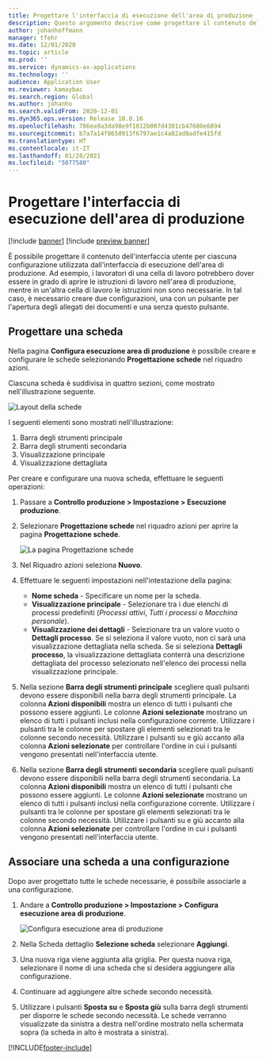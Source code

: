 ```yaml
---
title: Progettare l'interfaccia di esecuzione dell'area di produzione
description: Questo argomento descrive come progettare il contenuto dell'interfaccia utente per ciascuna configurazione.
author: johanhoffmann
manager: tfehr
ms.date: 12/01/2020
ms.topic: article
ms.prod: ''
ms.service: dynamics-ax-applications
ms.technology: ''
audience: Application User
ms.reviewer: kamaybac
ms.search.region: Global
ms.author: johanho
ms.search.validFrom: 2020-12-01
ms.dyn365.ops.version: Release 10.0.16
ms.openlocfilehash: 786ea9a3da98e9f1812b007d4301cb47680e6894
ms.sourcegitcommit: b7a7a14f8650913f6797ae1c4a82ad8adfe415fd
ms.translationtype: HT
ms.contentlocale: it-IT
ms.lasthandoff: 01/28/2021
ms.locfileid: "5077580"
---
```

# <a name="design-the-production-floor-execution-interface"></a>Progettare l'interfaccia di esecuzione dell'area di produzione

[!include [banner](../includes/banner.md)]
[!include [preview banner](../includes/preview-banner.md)]

È possibile progettare il contenuto dell'interfaccia utente per ciascuna configurazione utilizzata dall'interfaccia di esecuzione dell'area di produzione. Ad esempio, i lavoratori di una cella di lavoro potrebbero dover essere in grado di aprire le istruzioni di lavoro nell'area di produzione, mentre in un'altra cella di lavoro le istruzioni non sono necessarie. In tal caso, è necessario creare due configurazioni, una con un pulsante per l'apertura degli allegati dei documenti e una senza questo pulsante.

## <a name="design-a-tab"></a>Progettare una scheda

Nella pagina **Configura esecuzione area di produzione** è possibile creare e configurare le schede selezionando **Progettazione schede** nel riquadro azioni.

Ciascuna scheda è suddivisa in quattro sezioni, come mostrato nell'illustrazione seguente.

![Layout della schede](media/pfe-tab-layout.png "Layout della schede")

I seguenti elementi sono mostrati nell'illustrazione:

1. Barra degli strumenti principale
1. Barra degli strumenti secondaria
1. Visualizzazione principale
1. Visualizzazione dettagliata

Per creare e configurare una nuova scheda, effettuare le seguenti operazioni:

1. Passare a **Controllo produzione &gt; Impostazione &gt; Esecuzione produzione**.

1. Selezionare **Progettazione schede** nel riquadro azioni per aprire la pagina **Progettazione schede**.

    ![La pagina Progettazione schede](media/pfe-design-tabs.png "La pagina Progettazione schede")

1. Nel Riquadro azioni seleziona **Nuovo**.

1. Effettuare le seguenti impostazioni nell'intestazione della pagina:

    - **Nome scheda** - Specificare un nome per la scheda.
    - **Visualizzazione principale** - Selezionare tra i due elenchi di processi predefiniti (*Processi attivi*, *Tutti i processi* o *Macchina personale*).
    - **Visualizzazione dei dettagli** - Selezionare tra un valore vuoto o **Dettagli processo**. Se si seleziona il valore vuoto, non ci sarà una visualizzazione dettagliata nella scheda. Se si seleziona **Dettagli processo**, la visualizzazione dettagliata conterrà una descrizione dettagliata del processo selezionato nell'elenco dei processi nella visualizzazione principale.

1. Nella sezione **Barra degli strumenti principale** scegliere quali pulsanti devono essere disponibili nella barra degli strumenti principale. La colonna **Azioni disponibili** mostra un elenco di tutti i pulsanti che possono essere aggiunti. Le colonne **Azioni selezionate** mostrano un elenco di tutti i pulsanti inclusi nella configurazione corrente. Utilizzare i pulsanti tra le colonne per spostare gli elementi selezionati tra le colonne secondo necessità. Utilizzare i pulsanti su e giù accanto alla colonna **Azioni selezionate** per controllare l'ordine in cui i pulsanti vengono presentati nell'interfaccia utente.

1. Nella sezione **Barra degli strumenti** **secondaria** scegliere quali pulsanti devono essere disponibili nella barra degli strumenti secondaria. La colonna **Azioni disponibili** mostra un elenco di tutti i pulsanti che possono essere aggiunti. Le colonne **Azioni selezionate** mostrano un elenco di tutti i pulsanti inclusi nella configurazione corrente. Utilizzare i pulsanti tra le colonne per spostare gli elementi selezionati tra le colonne secondo necessità. Utilizzare i pulsanti su e giù accanto alla colonna **Azioni selezionate** per controllare l'ordine in cui i pulsanti vengono presentati nell'interfaccia utente.

## <a name="associate-a-tab-with-a-configuration"></a>Associare una scheda a una configurazione

Dopo aver progettato tutte le schede necessarie, è possibile associarle a una configurazione.

1. Andare a **Controllo produzione &gt; Impostazione &gt; Configura esecuzione area di produzione**.

    ![Configura esecuzione area di produzione](media/pfe-config-prod-floor-execution.png "Configura esecuzione area di produzione")

1. Nella Scheda dettaglio **Selezione scheda** selezionare **Aggiungi**.

1. Una nuova riga viene aggiunta alla griglia. Per questa nuova riga, selezionare il nome di una scheda che si desidera aggiungere alla configurazione.

1. Continuare ad aggiungere altre schede secondo necessità.

1. Utilizzare i pulsanti **Sposta su** e **Sposta giù** sulla barra degli strumenti per disporre le schede secondo necessità. Le schede verranno visualizzate da sinistra a destra nell'ordine mostrato nella schermata sopra (la scheda in alto è mostrata a sinistra).


[!INCLUDE[footer-include](../../includes/footer-banner.md)]